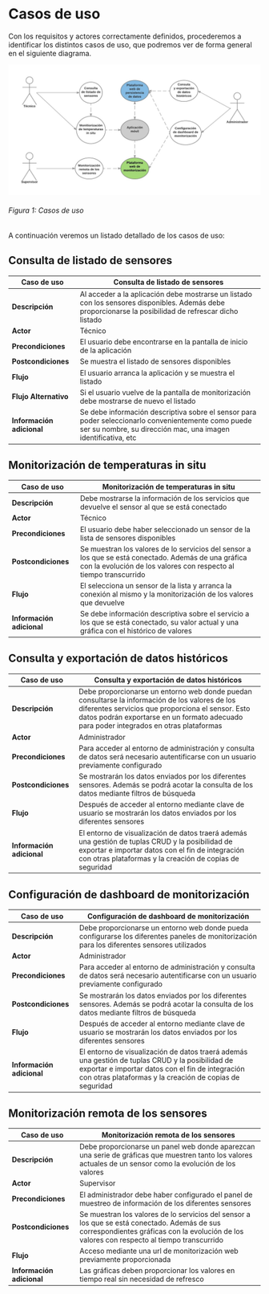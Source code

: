 # Casos de uso

Con los requisitos y actores correctamente definidos, procederemos a identificar los distintos casos de uso, que podremos ver de forma general en el siguiente diagrama.

![Figura 1](./imagenes/casos_de_uso.jpg)
###### *Figura 1: Casos de uso*

A continuación veremos un listado detallado de los casos de uso:

## Consulta de listado de sensores

| Caso de uso | Consulta de listado de sensores |
| -- | -- |
| **Descripción** | Al acceder a la aplicación debe mostrarse un listado con los sensores disponibles. Además debe proporcionarse la posibilidad de refrescar dicho listado |
| **Actor** | Técnico |
| **Precondiciones** | El usuario debe encontrarse en la pantalla de inicio de la aplicación |
| **Postcondiciones** | Se muestra el listado de sensores disponibles |
| **Flujo** | El usuario arranca la aplicación y se muestra el listado |
| **Flujo Alternativo** | Si el usuario vuelve de la pantalla de monitorización debe mostrarse de nuevo el listado |
| **Información adicional** | Se debe información descriptiva sobre el sensor para poder seleccionarlo convenientemente como puede ser su nombre, su dirección mac, una imagen identificativa, etc |

## Monitorización de temperaturas in situ

| Caso de uso | Monitorización de temperaturas in situ |
| -- | -- |
| **Descripción** | Debe mostrarse la información de los servicios que devuelve el sensor al que se está conectado |
| **Actor** | Técnico |
| **Precondiciones** | El usuario debe haber seleccionado un sensor de la lista de sensores disponibles |
| **Postcondiciones** | Se muestran los valores de lo servicios del sensor a los que se está conectado. Además de una gráfica con la evolución de los valores con respecto al tiempo transcurrido |
| **Flujo** | El selecciona un sensor de la lista y arranca la conexión al mismo y la monitorización de los valores que devuelve |
| **Información adicional** | Se debe información descriptiva sobre el servicio a los que se está conectado, su valor actual y una gráfica con el histórico de valores |

## Consulta y exportación de datos históricos

| Caso de uso | Consulta y exportación de datos históricos |
| -- | -- |
| **Descripción** | Debe proporcionarse un entorno web donde puedan consultarse la información de los valores de los diferentes servicios que proporciona el sensor. Esto datos podrán exportarse en un formato adecuado para poder integrados en otras plataformas |
| **Actor** | Administrador |
| **Precondiciones** | Para acceder al entorno de administración y consulta de datos será necesario autentificarse con un usuario previamente configurado |
| **Postcondiciones** | Se mostrarán los datos enviados por los diferentes sensores. Además se podrá acotar la consulta de los datos mediante filtros de búsqueda |
| **Flujo** | Después de acceder al entorno mediante clave de usuario se mostrarán los datos enviados por los diferentes sensores |
| **Información adicional** | El entorno de visualización de datos traerá además una gestión de tuplas CRUD y la posibilidad de exportar e importar datos con el fin de integración con otras plataformas y la creación de copias de seguridad |

## Configuración de dashboard de monitorización

| Caso de uso | Configuración de dashboard de monitorización |
| -- | -- |
| **Descripción** | Debe proporcionarse un entorno web donde pueda configurarse los diferentes paneles de monitorización para los diferentes sensores utilizados |
| **Actor** | Administrador |
| **Precondiciones** | Para acceder al entorno de administración y consulta de datos será necesario autentificarse con un usuario previamente configurado |
| **Postcondiciones** | Se mostrarán los datos enviados por los diferentes sensores. Además se podrá acotar la consulta de los datos mediante filtros de búsqueda |
| **Flujo** | Después de acceder al entorno mediante clave de usuario se mostrarán los datos enviados por los diferentes sensores |
| **Información adicional** | El entorno de visualización de datos traerá además una gestión de tuplas CRUD y la posibilidad de exportar e importar datos con el fin de integración con otras plataformas y la creación de copias de seguridad |


## Monitorización remota de los sensores

| Caso de uso | Monitorización remota de los sensores |
| -- | -- |
| **Descripción** | Debe proporcionarse un panel web donde aparezcan una serie de gráficas que muestren tanto los valores actuales de un sensor como la evolución de los valores |
| **Actor** | Supervisor |
| **Precondiciones** | El administrador debe haber configurado el panel de muestreo de información de los diferentes sensores |
| **Postcondiciones** | Se muestran los valores de lo servicios del sensor a los que se está conectado. Además de sus correspondientes gráficas con la evolución de los valores con respecto al tiempo transcurrido |
| **Flujo** | Acceso mediante una url de monitorización web previamente proporcionada |
| **Información adicional** | Las gráficas deben proporcionar los valores en tiempo real sin necesidad de refresco |